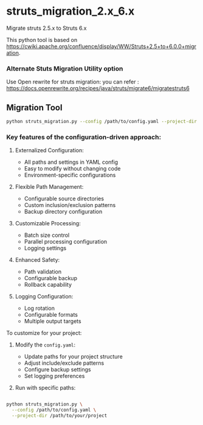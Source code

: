 # struts_migration_2.x_6.x
Migrate struts 2.5.x to Struts 6.x

This python tool is based on https://cwiki.apache.org/confluence/display/WW/Struts+2.5+to+6.0.0+migration.

### Alternate Stuts Migration Utility option 
Use Open rewrite for struts migration: you can refer : https://docs.openrewrite.org/recipes/java/struts/migrate6/migratestruts6

## Migration Tool

```bash
python struts_migration.py --config /path/to/config.yaml --project-dir /path/to/project
```

### Key features of the configuration-driven approach:

1. Externalized Configuration:
   - All paths and settings in YAML config
   - Easy to modify without changing code
   - Environment-specific configurations

2. Flexible Path Management:
   - Configurable source directories
   - Custom inclusion/exclusion patterns
   - Backup directory configuration

3. Customizable Processing:
   - Batch size control
   - Parallel processing configuration
   - Logging settings

4. Enhanced Safety:
   - Path validation
   - Configurable backup
   - Rollback capability

5. Logging Configuration:
   - Log rotation
   - Configurable formats
   - Multiple output targets

To customize for your project:

1. Modify the `config.yaml`:
   - Update paths for your project structure
   - Adjust include/exclude patterns
   - Configure backup settings
   - Set logging preferences

2. Run with specific paths:
```bash

python struts_migration.py \
  --config /path/to/config.yaml \
  --project-dir /path/to/your/project
```



